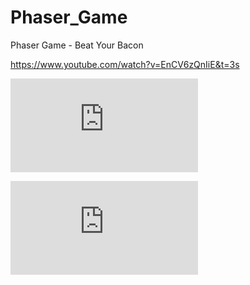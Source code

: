 # Phaser_Game

Phaser Game - Beat Your Bacon

https://www.youtube.com/watch?v=EnCV6zQnIiE&t=3s


![Alt text](http://dev-dev.pl/chmura/public/index.php/apps/files_sharing/ajax/publicpreview.php?x=1920&y=505&a=true&file=phaser2.jpg&t=y7sTK3sj23ZAR0e&scalingup=0)

![Alt text](http://dev-dev.pl/chmura/public/index.php/apps/files_sharing/ajax/publicpreview.php?x=1920&y=505&a=true&file=phaser2.jpg&t=y7sTK3sj23ZAR0e&scalingup=0)


